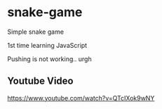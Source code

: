 # snake-game

Simple snake game

1st time learning JavaScript

Pushing is not working.. urgh

## Youtube Video

https://www.youtube.com/watch?v=QTcIXok9wNY

